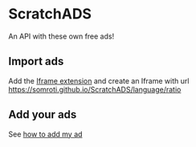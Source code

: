# ScratchADS
An API with these own free ads!

## Import ads
Add the [Iframe extension](https://extensions.turbowarp.org/iframe.js) and create an Iframe with url https://somroti.github.io/ScratchADS/language/ratio

## Add your ads
See [how to add my ad](https://github.com/Somroti/ScratchADS/blob/main/add%20my%20ad.md)
